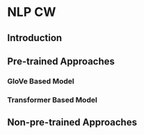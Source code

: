 # NLP CW

## Introduction

## Pre-trained Approaches

### GloVe Based Model

### Transformer Based Model

## Non-pre-trained Approaches
